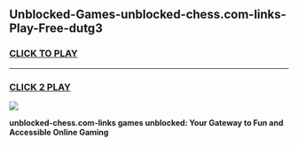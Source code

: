 
## Unblocked-Games-unblocked-chess.com-links-Play-Free-dutg3
<h3>
<a href="https://premium76.site?title=unblocked-chess.com-links&ref=10A">CLICK TO PLAY</a></h3>
<hr>

<h3>
<a href="https://premium76.site?title=unblocked-chess.com-links&ref=10A">CLICK 2 PLAY</a>
  
</h3>

<a href="https://premium76.site?title=unblocked-chess.com-links&ref=10A"><img src="https://clearcache.store/games.png"></a>


**unblocked-chess.com-links games unblocked: Your Gateway to Fun and Accessible Online Gaming**
